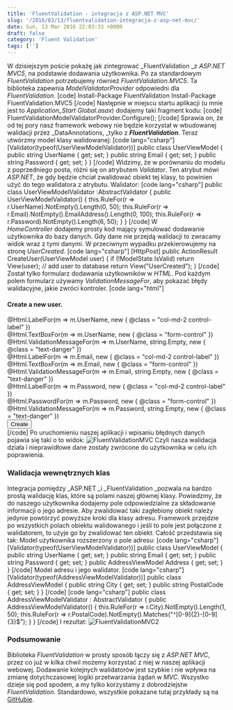 ```yaml
---
title: 'FluentValidation - integracja z ASP.NET MVC'
slug: '/2016/03/13/fluentvalidation-integracja-z-asp-net-mvc/'
date: Sun, 13 Mar 2016 22:03:33 +0000
draft: false
category: 'Fluent Validation'
tags: ['']
---
```


W dzisiejszym poście pokażę jak zintegrować _FluentValidation _z _ASP.NET MVC5_, na podstawie dodawania użytkownika. Po za standardowym _FluentValidation_ potrzebujemy również _FluentValidation.MVC5_. Ta biblioteka zapewnia _ModelValidatorProvider_ odpowiedni dla _FluentValidation_. \[code\] Install-Package FluentValidation Install-Package FluentValidation.MVC5 \[/code\] Następnie w miejscu startu aplikacji (u mnie jest to _Application\_Start_ _Global.asax_) dodajemy taki fragment kodu: \[code\] FluentValidationModelValidatorProvider.Configure(); \[/code\] Sprawia on, że od tej pory nasz framework webowy nie będzie korzystał w wbudowanej walidacji przez _DataAnnotations, _tylko z **_FluentValidation_**. Teraz utwórzmy model klasy walidowanej: \[code lang="csharp"\] \[Validator(typeof(UserViewModelValidator))\] public class UserViewModel { public string UserName { get; set; } public string Email { get; set; } public string Password { get; set; } } \[/code\] Widzimy, że w porównaniu do modelu z poprzedniego posta, różni się on atrybutem _Validator_. Ten atrybut mówi _ASP.NET_, że gdy będzie chciał zwalidować obiekt tej klasy, to powinien użyć do tego walidatora z atrybutu. Walidator: \[code lang="csharp"\] public class UserViewModelValidator :AbstractValidator<UserViewModel> { public UserViewModelValidator() { this.RuleFor(r => r.UserName).NotEmpty().Length(0, 50); this.RuleFor(r => r.Email).NotEmpty().EmailAddress().Length(0, 100); this.RuleFor(r => r.Password).NotEmpty().Length(6, 50); } } \[/code\] W _HomeController_ dodajemy prosty kod mający symulować dodawanie użytkownika do bazy danych. Gdy dane nie przejdą walidacji to zwracamy widok wraz z tymi danymi. W przeciwnym wypadku przekierowujemy na stronę _UserCreated_. \[code lang="csharp"\] \[HttpPost\] public ActionResult CreateUser(UserViewModel user) { if (!ModelState.IsValid) return View(user); // add user to database return View("UserCreated"); } \[/code\] Został tylko formularz dodawania użytkowników w _HTML_. Pod każdym polem formularz używamy _ValidationMessageFor_, aby pokazać błędy walidacyjne, jakie zwróci kontroler. \[code lang="html"\] <h4>Create a new user.</h4> <div class="form-group"> @Html.LabelFor(m => m.UserName, new { @class = "col-md-2 control-label" }) <div class="col-md-10"> @Html.TextBoxFor(m => m.UserName, new { @class = "form-control" }) </div> @Html.ValidationMessageFor(m => m.UserName, string.Empty, new { @class = "text-danger" }) </div> <div class="form-group"> @Html.LabelFor(m => m.Email, new { @class = "col-md-2 control-label" }) <div class="col-md-10"> @Html.TextBoxFor(m => m.Email, new { @class = "form-control" }) </div> @Html.ValidationMessageFor(m => m.Email, string.Empty, new { @class = "text-danger" }) </div> <div class="form-group"> @Html.LabelFor(m => m.Password, new { @class = "col-md-2 control-label" }) <div class="col-md-10"> @Html.PasswordFor(m => m.Password, new { @class = "form-control" }) </div> @Html.ValidationMessageFor(m => m.Password, string.Empty, new { @class = "text-danger" }) </div> <div class="form-group"> <div class="col-md-offset-2 col-md-10"> <input type="submit" class="btn btn-default" value="Create" /> </div> </div> \[/code\] Po uruchomieniu naszej aplikacji i wpisaniu błędnych danych pojawia się taki o to widok: ![FluentValidationMVC](http://radblog.pl/wp-content/uploads/2016/03/FluentValidationMVC.png) Czyli nasza walidacja działa i nieprawidłowe dane zostały zwrócone do użytkownika w celu ich poprawienia.

### Walidacja wewnętrznych klas

Integracja pomiędzy _ASP.NET _i _FluentValidation _pozwala na bardzo prostą walidację klas, które są polami naszej głównej klasy. Powiedzmy, że do naszego użytkownika dodajemy pole odpowiedzialne za składowanie informacji o jego adresie. Aby zwalidować taki zagłebiony obiekt należy jedynie powtórzyć powyższe kroki dla klasy adresu. Framework przejdzie po wszystkich polach obiektu walidowanego i jeśli to pole jest połączone z walidatorem, to użyje go by zwalidować ten obiekt. Całość przedstawia się tak: Model użytkownika rozszerzony o pole adresu: \[code lang="csharp"\] \[Validator(typeof(UserViewModelValidator))\] public class UserViewModel { public string UserName { get; set; } public string Email { get; set; } public string Password { get; set; } public AddressViewModel Address { get; set; } } \[/code\] Model adresu i jego walidator. \[code lang="csharp"\] \[Validator(typeof(AddressViewModelValidator))\] public class AddressViewModel { public string City { get; set; } public string PostalCode { get; set; } } \[/code\] \[code lang="csharp"\] public class AddressViewModelValidator : AbstractValidator<AddressViewModel> { public AddressViewModelValidator() { this.RuleFor(r => r.City).NotEmpty().Length(1, 50); this.RuleFor(r => r.PostalCode).NotEmpty().Matches("^\[0-9\]{2}-\[0-9\]{3}$"); } } \[/code\] I rezultat: ![FluentValidationMVC2](http://radblog.pl/wp-content/uploads/2016/03/FluentValidationMVC2.png)

### Podsumowanie

Biblioteka _FluentValidation_ w prosty sposób łączy się z _ASP.NET MVC_, przez co już w kilka chwil możemy korzystać z niej w naszej aplikacji webowej. Dodawanie kolejnych walidatorów jest szybkie i nie wpływa na zmianę dotychczasowej logiki przetwarzania żądań w _MVC_. Wszystko dzieje się pod spodem, a my tylko korzystamy z dobrodziejstw _FluentValidation_. Standardowo, wszystkie pokazane tutaj przykłady są na [GitHubie](https://github.com/rmaziarka/FluentValidation.Examples).